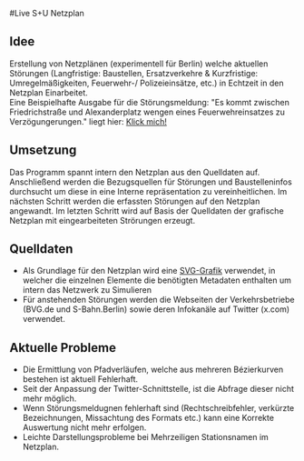 #Live S+U Netzplan

## Idee
Erstellung von Netzplänen (experimentell für Berlin) welche aktuellen Störungen (Langfristige: Baustellen, Ersatzverkehre & Kurzfristige: Umregelmäßigkeiten, Feuerwehr-/ Polizeieinsätze, etc.) in Echtzeit in den Netzplan Einarbeitet.\
Eine Beispielhafte Ausgabe für die Störungsmeldung: "Es kommt zwischen Friedrichstraße und Alexanderplatz wengen eines Feuerwehreinsatzes zu Verzögungerungen." liegt hier: [Klick mich!](https://github.com/Pandemist/LiveSUNetzplan/blob/main/res/Update.svg)

## Umsetzung
Das Programm spannt intern den Netzplan aus den Quelldaten auf. Anschließend werden die Bezugsquellen für Störungen und Baustelleninfos durchsucht um diese in eine Interne repräsentation zu vereinheitlichen. Im nächsten Schritt werden die erfassten Störungen auf den Netzplan angewandt. Im letzten Schritt wird auf Basis der Quelldaten der grafische Netzplan mit eingearbeiteten Strörungen erzeugt.

## Quelldaten
- Als Grundlage für den Netzplan wird eine [SVG-Grafik](https://github.com/Pandemist/LiveSUNetzplan/blob/main/res/Berlin.svg) verwendet, in welcher die einzelnen Elemente die benötigten Metadaten enthalten um intern das Netzwerk zu Simulieren
- Für anstehenden Störungen werden die Webseiten der Verkehrsbetriebe (BVG.de und S-Bahn.Berlin) sowie deren Infokanäle auf Twitter (x.com) verwendet.

## Aktuelle Probleme
- Die Ermittlung von Pfadverläufen, welche aus mehreren Bézierkurven bestehen ist aktuell Fehlerhaft.
- Seit der Anpassung der Twitter-Schnittstelle, ist die Abfrage dieser nicht mehr möglich.
- Wenn Störungsmeldugnen fehlerhaft sind (Rechtschreibfehler, verkürzte Bezeichnungen, Missachtung des Formats etc.) kann eine Korrekte Auswertung nicht mehr erfolgen.
- Leichte Darstellungsprobleme bei Mehrzeiligen Stationsnamen im Netzplan.
